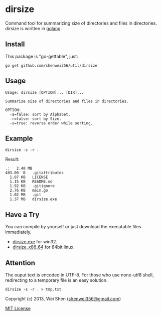 dirsize
========

Command tool for summarizing size of directories and files in directories.
dirsize is wiritten in [golang](http://golang.org).

Install
-------
This package is "go-gettable", just:

    go get github.com/shenwei356/util/dirsize

Usage
-----
    
    Usage: dirsize [OPTION]... [DIR]...

    Summarize size of directories and files in directories.

    OPTION:
      -a=false: sort by Alphabet.
      -r=false: sort by Size.
      -s=true: reverse order while sorting.

Example
-------
    
    dirsize -s -r .

Result:

    .:   2.40 MB
    483.00  B	.gitattributes
      1.07 KB	LICENSE
      1.15 KB	README.md
      1.92 KB	.gitignore
      2.76 KB	main.go
      1.02 MB	.git
      1.37 MB	dirsize.exe

Have a Try
----------
You can compile by yourself or just download the executable files immediately.

- [dirsize.exe](https://github.com/shenwei356/dirsize/blob/master/dirsize.exe) for win32.
- [dirsize_x86_64](https://github.com/shenwei356/dirsize/blob/master/dirsize_x86_64) for 64bit linux.


Attention
---------
The ouput text is encoded in UTF-8. For those who use none-utf8 shell, 
redirecting to a temporary file is an easy solution.

    dirsize -s -r . > tmp.txt
      
Copyright (c) 2013, Wei Shen (shenwei356@gmail.com)

[MIT License](https://github.com/shenwei356/dirsize/blob/master/LICENSE)